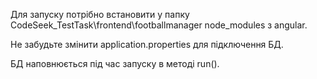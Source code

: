 Для запуску потрібно встановити у папку CodeSeek_TestTask\frontend\footballmanager node_modules з angular.

Не забудьте змінити application.properties для підключення БД.

БД наповнюється під час запуску в методі run().
